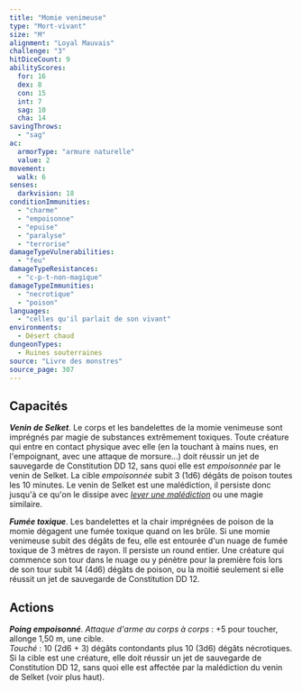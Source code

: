 ```yaml
---
title: "Momie venimeuse"
type: "Mort-vivant"
size: "M"
alignment: "Loyal Mauvais"
challenge: "3"
hitDiceCount: 9
abilityScores:
  for: 16
  dex: 8
  con: 15
  int: 7
  sag: 10
  cha: 14
savingThrows:
  - "sag"
ac:
  armorType: "armure naturelle"
  value: 2
movement:
  walk: 6
senses:
  darkvision: 18
conditionImmunities:
  - "charme"
  - "empoisonne"
  - "epuise"
  - "paralyse"
  - "terrorise"
damageTypeVulnerabilities:
  - "feu"
damageTypeResistances:
  - "c-p-t-non-magique"
damageTypeImmunities:
  - "necrotique"
  - "poison"
languages:
  - "celles qu'il parlait de son vivant"
environments:
  - Désert chaud
dungeonTypes:
  - Ruines souterraines
source: "Livre des monstres"
source_page: 307
---
```

## Capacités
_**Venin de Selket**_. Le corps et les bandelettes de la momie venimeuse sont imprégnés par magie de substances extrêmement toxiques. Toute créature qui entre en contact physique avec elle (en la touchant à mains nues, en l'empoignant, avec une attaque de morsure...) doit réussir un jet de sauvegarde de Constitution DD 12, sans quoi elle est _empoisonnée_ par le venin de Selket. La cible _empoisonnée_ subit 3 (1d6) dégâts de poison toutes les 10 minutes. Le venin de Selket est une malédiction, il persiste donc jusqu'à ce qu'on le dissipe avec [_lever une malédiction_](/grimoire/lever-une-malediction/) ou une magie similaire.

_**Fumée toxique**_. Les bandelettes et la chair imprégnées de poison de la momie dégagent une fumée toxique quand on les brûle. Si une momie venimeuse subit des dégâts de feu, elle est entourée d'un nuage de fumée toxique de 3 mètres de rayon. Il persiste un round entier. Une créature qui commence son tour dans le nuage ou y pénètre pour la première fois lors de son tour subit 14 (4d6) dégâts de poison, ou la moitié seulement si elle réussit un jet de sauvegarde de Constitution DD 12.

## Actions
_**Poing empoisonné**_. _Attaque d'arme au corps à corps_ : +5 pour toucher, allonge 1,50 m, une cible.  
_Touché_ : 10 (2d6 + 3) dégâts contondants plus 10 (3d6) dégâts nécrotiques. Si la cible est une créature, elle doit réussir un jet de sauvegarde de Constitution DD 12, sans quoi elle est affectée par la malédiction du venin de Selket (voir plus haut).
